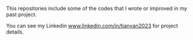 This repositories include some of the codes that I wrote or improved in my past project. 

You can see my Linkedin www.linkedin.com/in/tianyan2023 for project details.
